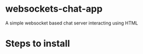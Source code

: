 # websockets-chat-app
A simple websocket based chat server interacting using HTML

# Steps to install
<git clone >

